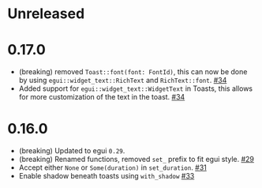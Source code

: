 # Unreleased

# 0.17.0
* (breaking) removed `Toast::font(font: FontId)`, this can now be done by using `egui::widget_text::RichText` and `RichText::font`. [#34]
* Added support for `egui::widget_text::WidgetText` in Toasts, this allows for more customization of the text in the toast. [#34]

[#34]: https://github.com/ItsEthra/egui-notify/pull/34

# 0.16.0

* (breaking) Updated to egui `0.29`.
* (breaking) Renamed functions, removed `set_` prefix to fit egui style. [#29]
* Accept either `None` or `Some(duration)` in `set_duration`. [#31]
* Enable shadow beneath toasts using `with_shadow` [#33]

[#29]: https://github.com/ItsEthra/egui-notify/pull/29
[#31]: https://github.com/ItsEthra/egui-notify/pull/31
[#33]: https://github.com/ItsEthra/egui-notify/pull/33

